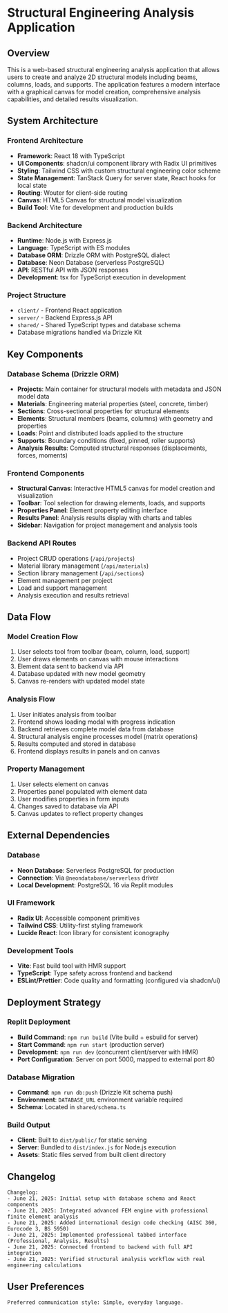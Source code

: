 # Structural Engineering Analysis Application

## Overview

This is a web-based structural engineering analysis application that allows users to create and analyze 2D structural models including beams, columns, loads, and supports. The application features a modern interface with a graphical canvas for model creation, comprehensive analysis capabilities, and detailed results visualization.

## System Architecture

### Frontend Architecture
- **Framework**: React 18 with TypeScript
- **UI Components**: shadcn/ui component library with Radix UI primitives
- **Styling**: Tailwind CSS with custom structural engineering color scheme
- **State Management**: TanStack Query for server state, React hooks for local state
- **Routing**: Wouter for client-side routing
- **Canvas**: HTML5 Canvas for structural model visualization
- **Build Tool**: Vite for development and production builds

### Backend Architecture
- **Runtime**: Node.js with Express.js
- **Language**: TypeScript with ES modules
- **Database ORM**: Drizzle ORM with PostgreSQL dialect
- **Database**: Neon Database (serverless PostgreSQL)
- **API**: RESTful API with JSON responses
- **Development**: tsx for TypeScript execution in development

### Project Structure
- `client/` - Frontend React application
- `server/` - Backend Express.js API
- `shared/` - Shared TypeScript types and database schema
- Database migrations handled via Drizzle Kit

## Key Components

### Database Schema (Drizzle ORM)
- **Projects**: Main container for structural models with metadata and JSON model data
- **Materials**: Engineering material properties (steel, concrete, timber)
- **Sections**: Cross-sectional properties for structural elements
- **Elements**: Structural members (beams, columns) with geometry and properties
- **Loads**: Point and distributed loads applied to the structure
- **Supports**: Boundary conditions (fixed, pinned, roller supports)
- **Analysis Results**: Computed structural responses (displacements, forces, moments)

### Frontend Components
- **Structural Canvas**: Interactive HTML5 canvas for model creation and visualization
- **Toolbar**: Tool selection for drawing elements, loads, and supports
- **Properties Panel**: Element property editing interface
- **Results Panel**: Analysis results display with charts and tables
- **Sidebar**: Navigation for project management and analysis tools

### Backend API Routes
- Project CRUD operations (`/api/projects`)
- Material library management (`/api/materials`)
- Section library management (`/api/sections`)
- Element management per project
- Load and support management
- Analysis execution and results retrieval

## Data Flow

### Model Creation Flow
1. User selects tool from toolbar (beam, column, load, support)
2. User draws elements on canvas with mouse interactions
3. Element data sent to backend via API
4. Database updated with new model geometry
5. Canvas re-renders with updated model state

### Analysis Flow
1. User initiates analysis from toolbar
2. Frontend shows loading modal with progress indication
3. Backend retrieves complete model data from database
4. Structural analysis engine processes model (matrix operations)
5. Results computed and stored in database
6. Frontend displays results in panels and on canvas

### Property Management
1. User selects element on canvas
2. Properties panel populated with element data
3. User modifies properties in form inputs
4. Changes saved to database via API
5. Canvas updates to reflect property changes

## External Dependencies

### Database
- **Neon Database**: Serverless PostgreSQL for production
- **Connection**: Via `@neondatabase/serverless` driver
- **Local Development**: PostgreSQL 16 via Replit modules

### UI Framework
- **Radix UI**: Accessible component primitives
- **Tailwind CSS**: Utility-first styling framework
- **Lucide React**: Icon library for consistent iconography

### Development Tools
- **Vite**: Fast build tool with HMR support
- **TypeScript**: Type safety across frontend and backend
- **ESLint/Prettier**: Code quality and formatting (configured via shadcn/ui)

## Deployment Strategy

### Replit Deployment
- **Build Command**: `npm run build` (Vite build + esbuild for server)
- **Start Command**: `npm run start` (production server)
- **Development**: `npm run dev` (concurrent client/server with HMR)
- **Port Configuration**: Server on port 5000, mapped to external port 80

### Database Migration
- **Command**: `npm run db:push` (Drizzle Kit schema push)
- **Environment**: `DATABASE_URL` environment variable required
- **Schema**: Located in `shared/schema.ts`

### Build Output
- **Client**: Built to `dist/public/` for static serving
- **Server**: Bundled to `dist/index.js` for Node.js execution
- **Assets**: Static files served from built client directory

## Changelog

```
Changelog:
- June 21, 2025: Initial setup with database schema and React components
- June 21, 2025: Integrated advanced FEM engine with professional finite element analysis
- June 21, 2025: Added international design code checking (AISC 360, Eurocode 3, BS 5950)
- June 21, 2025: Implemented professional tabbed interface (Professional, Analysis, Results)
- June 21, 2025: Connected frontend to backend with full API integration
- June 21, 2025: Verified structural analysis workflow with real engineering calculations
```

## User Preferences

```
Preferred communication style: Simple, everyday language.
```